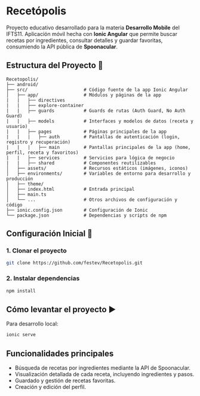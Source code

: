 # Recetópolis

Proyecto educativo desarrollado para la materia **Desarrollo Mobile** del IFTS11.
Aplicación móvil hecha con **Ionic Angular** que permite buscar recetas por ingredientes, consultar detalles y guardar favoritas, consumiendo la API pública de **Spoonacular**.

## Estructura del Proyecto 📁

```
Recetopolis/
├── android/
├── src/                     # Código fuente de la app Ionic Angular
│   ├── app/                 # Módulos y páginas de la app
|   |   ├── directives
|   |   ├── explore-container
|   |   ├── guards           # Guards de rutas (Auth Guard, No Auth Guard) 
|   |   ├── models           # Interfaces y modelos de datos (receta y usuario)
|   |   ├── pages            # Páginas principales de la app
|   |   |   ├── auth         # Pantallas de autenticación (login, registro y recuperación)
|   |   |   ├── main         # Pantallas principales de la app (home, perfil, receta y favoritos)
|   |   ├── services         # Servicios para lógica de negocio
|   |   ├── shared           # Componentes reutilizables
│   ├── assets/              # Recursos estáticos (imágenes, iconos)
│   ├── environments/        # Variables de entorno para desarrollo y producción
│   ├── theme/
│   ├── index.html           # Entrada principal
│   ├── main.ts
│   └── ...                  # Otros archivos de configuración y código
├── ionic.config.json        # Configuración de Ionic
└── package.json             # Dependencias y scripts de npm
```

## Configuración Inicial 🔧

### 1. Clonar el proyecto

```bash
git clone https://github.com/festev/Recetopolis.git
```

### 2. Instalar dependencias

```bash
npm install
```

## Cómo levantar el proyecto ▶️

Para desarrollo local:

```bash
ionic serve
```

## Funcionalidades principales

- Búsqueda de recetas por ingredientes mediante la API de Spoonacular.
- Visualización detallada de cada receta, incluyendo ingredientes y pasos.
- Guardado y gestión de recetas favoritas.
- Creación y edición del perfil.
